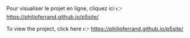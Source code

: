 Pour visualiser le projet en ligne, cliquez ici 👉 https://philipferrand.github.io/p5site/

To view the project, click here 👉 https://philipferrand.github.io/p5site/

